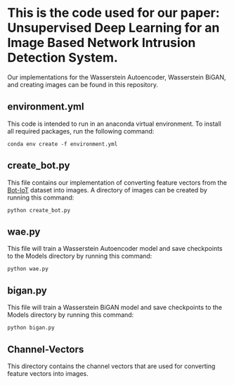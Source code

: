 # This is the code used for our paper: Unsupervised Deep Learning for an Image Based Network Intrusion Detection System.
Our implementations for the Wasserstein Autoencoder, Wasserstein BiGAN, and creating images can be found in this repository.

## environment.yml
This code is intended to run in an anaconda virtual environment. To install all required packages, run the following command:

`conda env create -f environment.yml`

## create_bot.py
This file contains our implementation of converting feature vectors from the [Bot-IoT](https://research.unsw.edu.au/projects/bot-iot-dataset) dataset into images. 
A directory of images can be created by running this command:

`python create_bot.py`

## wae.py
This file will train a Wasserstein Autoencoder model and save checkpoints to the Models directory by running this command:

`python wae.py`

## bigan.py
This file will train a Wasserstein BiGAN model and save checkpoints to the Models directory by running this command:

`python bigan.py`

## Channel-Vectors
This directory contains the channel vectors that are used for converting feature vectors into images.
